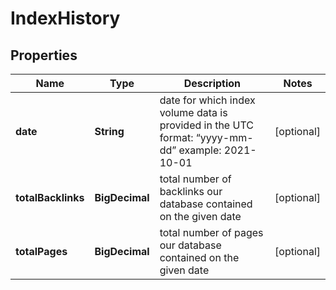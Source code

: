 

# IndexHistory


## Properties

| Name | Type | Description | Notes |
|------------ | ------------- | ------------- | -------------|
|**date** | **String** | date for which index volume data is provided in the UTC format: “yyyy-mm-dd” example: 2021-10-01 |  [optional] |
|**totalBacklinks** | **BigDecimal** | total number of backlinks our database contained on the given date |  [optional] |
|**totalPages** | **BigDecimal** | total number of pages our database contained on the given date |  [optional] |



